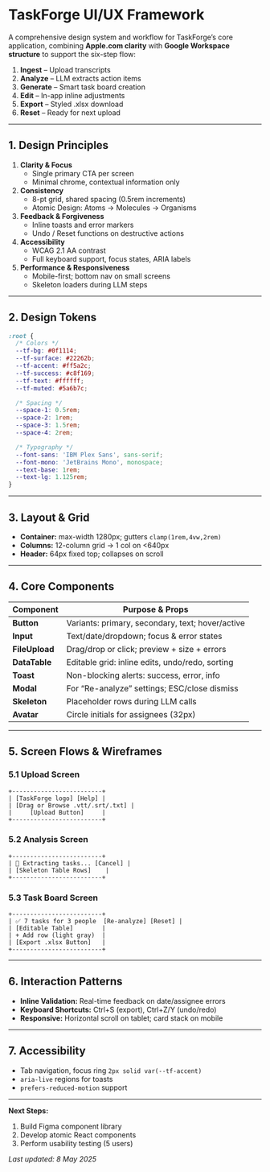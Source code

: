 # TaskForge UI/UX Framework

A comprehensive design system and workflow for TaskForge’s core application, combining **Apple.com clarity** with **Google Workspace structure** to support the six-step flow:

1. **Ingest** – Upload transcripts
2. **Analyze** – LLM extracts action items
3. **Generate** – Smart task board creation
4. **Edit** – In-app inline adjustments
5. **Export** – Styled .xlsx download
6. **Reset** – Ready for next upload

---

## 1. Design Principles

1. **Clarity & Focus**  
   - Single primary CTA per screen  
   - Minimal chrome, contextual information only
2. **Consistency**  
   - 8-pt grid, shared spacing (0.5rem increments)  
   - Atomic Design: Atoms → Molecules → Organisms
3. **Feedback & Forgiveness**  
   - Inline toasts and error markers  
   - Undo / Reset functions on destructive actions
4. **Accessibility**  
   - WCAG 2.1 AA contrast  
   - Full keyboard support, focus states, ARIA labels
5. **Performance & Responsiveness**  
   - Mobile-first; bottom nav on small screens  
   - Skeleton loaders during LLM steps

---

## 2. Design Tokens

```css
:root {
  /* Colors */
  --tf-bg: #0f1114;
  --tf-surface: #22262b;
  --tf-accent: #ff5a2c;
  --tf-success: #c8f169;
  --tf-text: #ffffff;
  --tf-muted: #5a6b7c;

  /* Spacing */
  --space-1: 0.5rem;
  --space-2: 1rem;
  --space-3: 1.5rem;
  --space-4: 2rem;

  /* Typography */
  --font-sans: 'IBM Plex Sans', sans-serif;
  --font-mono: 'JetBrains Mono', monospace;
  --text-base: 1rem;
  --text-lg: 1.125rem;
}
```

---

## 3. Layout & Grid

- **Container:** max-width 1280px; gutters `clamp(1rem,4vw,2rem)`  
- **Columns:** 12-column grid → 1 col on <640px  
- **Header:** 64px fixed top; collapses on scroll

---

## 4. Core Components

| Component   | Purpose & Props                                    |
|-------------|----------------------------------------------------|
| **Button**  | Variants: primary, secondary, text; hover/active   |
| **Input**   | Text/date/dropdown; focus & error states           |
| **FileUpload** | Drag/drop or click; preview + size + errors     |
| **DataTable** | Editable grid: inline edits, undo/redo, sorting  |
| **Toast**    | Non-blocking alerts: success, error, info        |
| **Modal**    | For “Re-analyze” settings; ESC/close dismiss     |
| **Skeleton** | Placeholder rows during LLM calls                 |
| **Avatar**   | Circle initials for assignees (32px)             |

---

## 5. Screen Flows & Wireframes

### 5.1 Upload Screen

```
+-------------------------+
| [TaskForge logo] [Help] |
| [Drag or Browse .vtt/.srt/.txt] |
|     [Upload Button]     |
+-------------------------+
```

### 5.2 Analysis Screen

```
+-------------------------+
| 🤖 Extracting tasks... [Cancel] |
| [Skeleton Table Rows]    |
+-------------------------+
```

### 5.3 Task Board Screen

```
+-------------------------+
| ✅ 7 tasks for 3 people  [Re-analyze] [Reset] |
| [Editable Table]        |
| + Add row (light gray)  |
| [Export .xlsx Button]   |
+-------------------------+
```

---

## 6. Interaction Patterns

- **Inline Validation:** Real-time feedback on date/assignee errors  
- **Keyboard Shortcuts:** Ctrl+S (export), Ctrl+Z/Y (undo/redo)  
- **Responsive:** Horizontal scroll on tablet; card stack on mobile

---

## 7. Accessibility

- Tab navigation, focus ring `2px solid var(--tf-accent)`  
- `aria-live` regions for toasts  
- `prefers-reduced-motion` support

---

**Next Steps:**
1. Build Figma component library
2. Develop atomic React components
3. Perform usability testing (5 users)

_Last updated: 8 May 2025_
